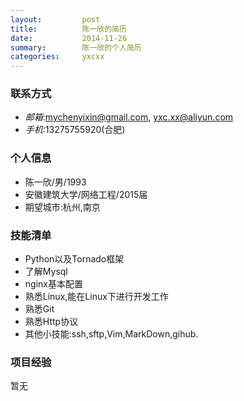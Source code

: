 ```yaml
---
layout:         post
title:          陈一欣的简历
date:           2014-11-26
summary:        陈一欣的个人简历
categories:     yxcxx
---
```


### 联系方式
* *邮箱*:mychenyixin@gmail.com, yxc.xx@aliyun.com
* *手机*:13275755920(合肥)

### 个人信息
* 陈一欣/男/1993
* 安徽建筑大学/网络工程/2015届
* 期望城市:杭州,南京

### 技能清单
* Python以及Tornado框架
* 了解Mysql
* nginx基本配置
* 熟悉Linux,能在Linux下进行开发工作
* 熟悉Git
* 熟悉Http协议
* 其他小技能:ssh,sftp,Vim,MarkDown,gihub.

### 项目经验
暂无
